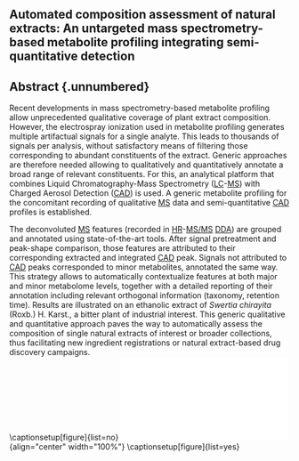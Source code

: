 ## Automated composition assessment of natural extracts: An untargeted mass spectrometry-based metabolite profiling integrating semi-quantitative detection

## Abstract {.unnumbered}

Recent developments in mass spectrometry-based metabolite profiling allow unprecedented qualitative coverage of plant extract composition.
However, the electrospray ionization used in metabolite profiling generates multiple artifactual signals for a single analyte.
This leads to thousands of signals per analysis, without satisfactory means of filtering those corresponding to abundant constituents of the extract.
Generic approaches are therefore needed allowing to qualitatively and quantitatively annotate a broad range of relevant constituents.
For this, an analytical platform that combines Liquid Chromatography-Mass Spectrometry ([LC](#lc)-[MS](#ms)) with Charged Aerosol Detection ([CAD](#cad)) is used.
A generic metabolite profiling for the concomitant recording of qualitative [MS](#ms) data and semi-quantitative [CAD](#cad) profiles is established. 

The deconvoluted [MS](#ms) features (recorded in [HR](#hr)-[MS/MS](#msms) [DDA](#dda)) are grouped and annotated using state-of-the-art tools.
After signal pretreatment and peak-shape comparison, those features are attributed to their corresponding extracted and integrated [CAD](#cad) peak.
Signals not attributed to [CAD](#cad) peaks corresponded to minor metabolites, annotated the same way.
This strategy allows to automatically contextualize features at both major and minor metabolome levels, together with a detailed reporting of their annotation including relevant orthogonal information (taxonomy, retention time).
Results are illustrated on an ethanolic extract of *Swertia chirayita* (Roxb.) H. Karst., a bitter plant of industrial interest.
This generic qualitative and quantitative approach paves the way to automatically assess the composition of single natural extracts of interest or broader collections, thus facilitating new ingredient registrations or natural extract-based drug discovery campaigns.\
\captionsetup[figure]{list=no}
![](images/cascade-graphical-abstract.pdf "cascade-graphical-abstract"){align="center" width="100%"}
\captionsetup[figure]{list=yes}